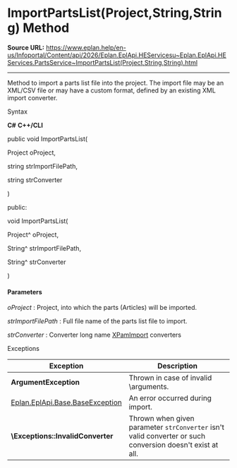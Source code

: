 # ImportPartsList(Project,String,String) Method

**Source URL:** https://www.eplan.help/en-us/Infoportal/Content/api/2026/Eplan.EplApi.HEServicesu~Eplan.EplApi.HEServices.PartsService~ImportPartsList(Project,String,String).html

---

Method to import a parts list file into the project. The import file may be an XML/CSV file or may have a custom format, defined by an existing XML import converter.

Syntax

**C#**
**C++/CLI**


public void ImportPartsList( 

   Project oProject,

   string strImportFilePath,

   string strConverter

)

public:

void ImportPartsList( 

   Project^ oProject,

   String^ strImportFilePath,

   String^ strConverter

)


#### Parameters

*oProject*
:   Project, into which the parts (Articles) will be imported.

*strImportFilePath*
:   Full file name of the parts list file to import.

*strConverter*
:   Converter long name [XPamImport](XPamImport.html) converters

Exceptions

| Exception | Description |
| --- | --- |
| **ArgumentException** | Thrown in case of invalid \arguments. |
| [Eplan.EplApi.Base.BaseException](Eplan.EplApi.Baseu~Eplan.EplApi.Base.BaseException.html) | An error occurred during import. |
| **\Exceptions\:\:InvalidConverter** | Thrown when given parameter `strConverter` isn't valid converter or such conversion doesn't exist at all. |
